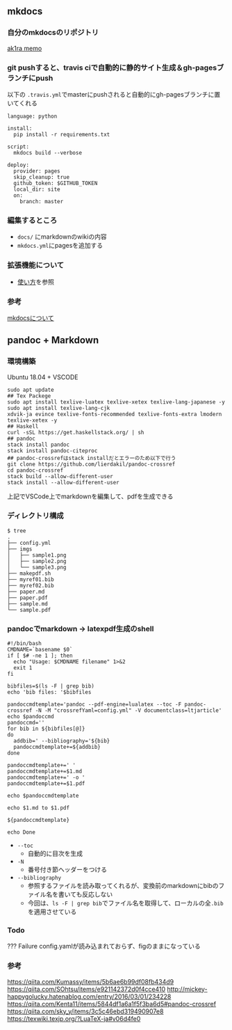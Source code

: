 ## mkdocs
### 自分のmkdocsのリポジトリ

[ak1ra memo](https://ak1ra24.github.io/memo/)

### git pushすると、travis ciで自動的に静的サイト生成＆gh-pagesブランチにpush

以下の `.travis.yml`でmasterにpushされると自動的にgh-pagesブランチに置いてくれる
```
language: python

install:
  pip install -r requirements.txt

script:
  mkdocs build --verbose

deploy:
  provider: pages
  skip_cleanup: true
  github_token: $GITHUB_TOKEN
  local_dir: site
  on:
    branch: master
```

### 編集するところ
* `docs/` にmarkdownのwikiの内容
* `mkdocs.yml`にpagesを追加する

### 拡張機能について
* [使い方](https://ak1ra24.github.io/memo/howtowrite/)を参照


### 参考
[mkdocsについて](https://qiita.com/mebiusbox2/items/a61d42878266af969e3c)

## pandoc + Markdown

### 環境構築
Ubuntu 18.04 + VSCODE

```
sudo apt update
## Tex Packege
sudo apt install texlive-luatex texlive-xetex texlive-lang-japanese -y
sudo apt install texlive-lang-cjk
xdvik-ja evince texlive-fonts-recommended texlive-fonts-extra lmodern texlive-xetex -y
## Haskell
curl -sSL https://get.haskellstack.org/ | sh
## pandoc
stack install pandoc
stack install pandoc-citeproc
## pandoc-crossrefはstack installだとエラーのため以下で行う
git clone https://github.com/lierdakil/pandoc-crossref
cd pandoc-crossref
stack build --allow-different-user
stack install --allow-different-user
```

上記でVSCode上でmarkdownを編集して、pdfを生成できる

### ディレクトリ構成

```
$ tree       
.
├── config.yml
├── imgs
│   ├── sample1.png
│   ├── sample2.png
│   └── sample3.png
├── makepdf.sh
├── myref01.bib
├── myref02.bib
├── paper.md
├── paper.pdf
├── sample.md
└── sample.pdf
```

### pandocでmarkdown -> latexpdf生成のshell
```
#!/bin/bash
CMDNAME=`basename $0`
if [ $# -ne 1 ]; then
  echo "Usage: $CMDNAME filename" 1>&2
  exit 1
fi

bibfiles=$(ls -F | grep bib)
echo 'bib files: '$bibfiles

pandoccmdtemplate='pandoc --pdf-engine=lualatex --toc -F pandoc-crossref -N -M "crossrefYaml=config.yml" -V documentclass=ltjarticle'
echo $pandoccmd
pandoccmd=''
for bib in ${bibfiles[@]}
do
  addbib=' --bibliography='${bib}
  pandoccmdtemplate+=${addbib}
done

pandoccmdtemplate+=' '
pandoccmdtemplate+=$1.md
pandoccmdtemplate+=' -o '
pandoccmdtemplate+=$1.pdf

echo $pandoccmdtemplate

echo $1.md to $1.pdf

${pandoccmdtemplate}

echo Done
```

* `--toc`
  * 自動的に目次を生成
* `-N`
  * 番号付き節ヘッダーをつける
* `--bibliography`
  * 参照するファイルを読み取ってくれるが、変換前のmarkdownにbibのファイル名を書いても反応しない
  * 今回は、`ls -F | grep bib`でファイル名を取得して、ローカルの全`.bib`を適用させている

### Todo
??? Failure
    config.yamlが読み込まれておらず、figのままになっている

### 参考
<https://qiita.com/Kumassy/items/5b6ae6b99df08fb434d9>
<https://qiita.com/SOhtsu/items/e921142372d0f4cce410>
<http://mickey-happygolucky.hatenablog.com/entry/2016/03/01/234228>
<https://qiita.com/Kenta11/items/5844df1a6a1f5f3ba6d5#pandoc-crossref>
<https://qiita.com/sky_y/items/3c5c46ebd319490907e8>
<https://texwiki.texjp.org/?LuaTeX-ja#v06d4fe0>